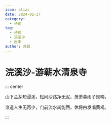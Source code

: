 ```yaml
---
icon: alias
date: 2024-02-27
category:
  - 诗词
tag:
  - 诗词
  - 浣溪沙
  - 赵宋
author: 苏轼
---
```


# 浣溪沙-游蕲水清泉寺

<!-- more -->

::: center

山下兰芽短浸溪，松间沙路净无泥，萧萧暮雨子规啼。

谁道人生无再少，门前流水尚能西，休将白发唱黄鸡。

:::